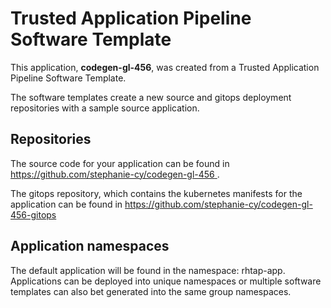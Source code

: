 # Trusted Application Pipeline Software Template

This application, **codegen-gl-456**, was created from a Trusted Application Pipeline Software Template.

The software templates create a new source and gitops deployment repositories with a sample source application. 

## Repositories

The source code for your application can be found in [https://github.com/stephanie-cy/codegen-gl-456 ](https://github.com/stephanie-cy/codegen-gl-456 ).
 
The gitops repository, which contains the kubernetes manifests for the application can be found in 
[https://github.com/stephanie-cy/codegen-gl-456-gitops ](https://github.com/stephanie-cy/codegen-gl-456-gitops ) 

## Application namespaces 

The default application will be found in the namespace: rhtap-app. Applications can be deployed into unique namespaces or multiple software templates can also bet generated into the same group namespaces.  